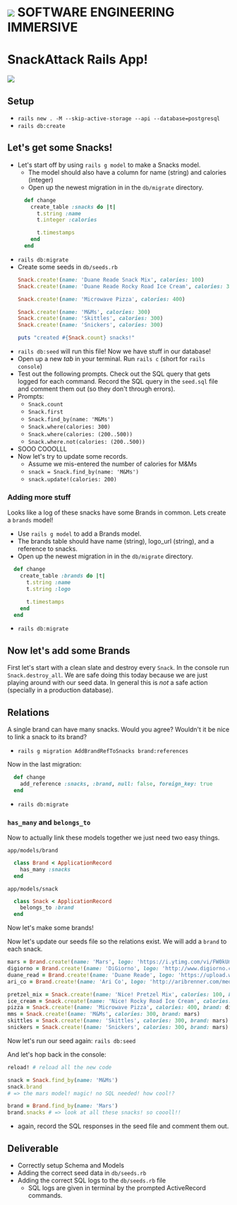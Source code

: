 # ![](https://ga-dash.s3.amazonaws.com/production/assets/logo-9f88ae6c9c3871690e33280fcf557f33.png) SOFTWARE ENGINEERING IMMERSIVE

# SnackAttack Rails App!

![](https://media2.giphy.com/media/xUOxfaABfkwPSJ5M6A/giphy.gif)

## Setup


* `rails new . -M --skip-active-storage --api --database=postgresql`
* `rails db:create`

## Let's get some Snacks!

* Let's start off by using `rails g model` to make a Snacks model.
  * The model should also have a column for name (string) and calories (integer) 
  * Open up the newest migration in in the `db/migrate` directory.
  ```ruby
    def change
      create_table :snacks do |t|
        t.string :name
        t.integer :calories

        t.timestamps 
      end
    end
  ```
* `rails db:migrate`
* Create some seeds in `db/seeds.rb`
  ```ruby
  Snack.create!(name: 'Duane Reade Snack Mix', calories: 100)
  Snack.create!(name: 'Duane Reade Rocky Road Ice Cream', calories: 300)

  Snack.create!(name: 'Microwave Pizza', calories: 400)

  Snack.create!(name: 'M&Ms', calories: 300)
  Snack.create!(name: 'Skittles', calories: 300)
  Snack.create!(name: 'Snickers', calories: 300)

  puts "created #{Snack.count} snacks!"
  ```
* `rails db:seed` will run this file!  Now we have stuff in our database!
* Open up a new *tab* in your terminal.  Run `rails c` (short for `rails console`)
* Test out the following prompts. Check out the SQL query that gets logged for each command. Record the SQL query in the `seed.sql` file and comment them out (so they don't through errors).
* Prompts:
  * `Snack.count`
  * `Snack.first`
  * `Snack.find_by(name: 'M&Ms')`
  * `Snack.where(calories: 300)`
  * `Snack.where(calories: (200..500))`
  * `Snack.where.not(calories: (200..500))`
* SOOO COOOLLL
* Now let's try to update some records.
  * Assume we mis-entered the number of calories for M&Ms
  * `snack = Snack.find_by(name: 'M&Ms')`
  * `snack.update!(calories: 200)`

### Adding more stuff

Looks like a log of these snacks have some Brands in common.  Lets create a `brands` model!

* Use `rails g model` to add a Brands model.
* The brands table should have name (string), logo_url (string), and a reference to snacks.
* Open up the newest migration in in the `db/migrate` directory.
```ruby
  def change
    create_table :brands do |t|
      t.string :name
      t.string :logo

      t.timestamps
    end
  end
```
* `rails db:migrate`

## Now let's add some Brands

First let's start with a clean slate and destroy every `Snack`.  In the console run `Snack.destroy_all`. We are safe doing this today because we are just playing around with our seed data. In general this is *not* a safe action (specially in a production database).

## Relations

A single brand can have many snacks. Would you agree? Wouldn't it be nice to link a snack to its brand?

* `rails g migration AddBrandRefToSnacks brand:references`

Now in the last migration:

```ruby
  def change
    add_reference :snacks, :brand, null: false, foreign_key: true
  end
```
* `rails db:migrate`

### `has_many` and `belongs_to`

Now to actually link these models together we just need two easy things.

`app/models/brand`
```ruby
  class Brand < ApplicationRecord
    has_many :snacks
  end
```

`app/models/snack`
```ruby
  class Snack < ApplicationRecord
    belongs_to :brand
  end
```

Now let's make some brands!

Now let's update our seeds file so the relations exist.  We will add a `brand` to each snack.

```ruby
mars = Brand.create!(name: 'Mars', logo: 'https://i.ytimg.com/vi/FW0kUmoTQFM/maxresdefault.jpg')
digiorno = Brand.create!(name: 'DiGiorno', logo: 'http://www.digiorno.com/Content/Images/header/DiGiornoLogo.png')
duane_read = Brand.create!(name: 'Duane Reade', logo: 'https://upload.wikimedia.org/wikipedia/en/thumb/0/06/Duane_Reade_Logo.svg/849px-Duane_Reade_Logo.svg.png')
ari_co = Brand.create!(name: 'Ari Co', logo: 'http://aribrenner.com/media/images/ari0.jpg')

pretzel_mix = Snack.create!(name: 'Nice! Pretzel Mix', calories: 100, brand: duane_read)
ice_cream = Snack.create!(name: 'Nice! Rocky Road Ice Cream', calories: 300, brand: duane_read)
pizza = Snack.create!(name: 'Microwave Pizza', calories: 400, brand: digiorno)
mms = Snack.create!(name: 'M&Ms', calories: 300, brand: mars)
skittles = Snack.create!(name: 'Skittles', calories: 300, brand: mars)
snickers = Snack.create!(name: 'Snickers', calories: 300, brand: mars)
```

Now let's run our seed again: `rails db:seed`

And let's hop back in the console:

```ruby
reload! # reload all the new code

snack = Snack.find_by(name: 'M&Ms')
snack.brand
# => the mars model! magic! no SQL needed! how cool!?

brand = Brand.find_by(name: 'Mars')
brand.snacks # => look at all these snacks! so coooll!!
```
* again, record the SQL responses in the seed file and comment them out.

## Deliverable

 - Correctly setup Schema and Models
 - Adding the correct seed data in `db/seeds.rb`
 - Adding the correct SQL logs to the `db/seeds.rb` file
    - SQL logs are given in terminal by the prompted ActiveRecord commands.